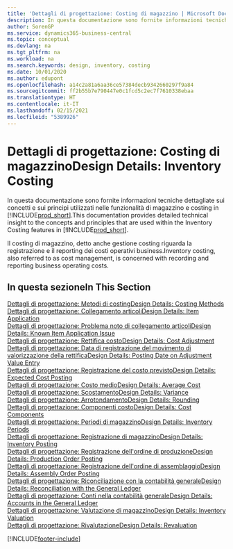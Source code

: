 ```yaml
---
title: 'Dettagli di progettazione: Costing di magazzino | Microsoft Docs'
description: In questa documentazione sono fornite informazioni tecniche dettagliate sui concetti e sui principi utilizzati nelle funzionalità di magazzino e costing in Business Central.
author: SorenGP
ms.service: dynamics365-business-central
ms.topic: conceptual
ms.devlang: na
ms.tgt_pltfrm: na
ms.workload: na
ms.search.keywords: design, inventory, costing
ms.date: 10/01/2020
ms.author: edupont
ms.openlocfilehash: a14c2a81a6aa36ce57384decb9342660297f9a84
ms.sourcegitcommit: ff2b55b7e790447e0c1fcd5c2ec7f7610338ebaa
ms.translationtype: HT
ms.contentlocale: it-IT
ms.lasthandoff: 02/15/2021
ms.locfileid: "5389926"
---
```

# <a name="design-details-inventory-costing"></a><span data-ttu-id="9bca4-103">Dettagli di progettazione: Costing di magazzino</span><span class="sxs-lookup"><span data-stu-id="9bca4-103">Design Details: Inventory Costing</span></span>
<span data-ttu-id="9bca4-104">In questa documentazione sono fornite informazioni tecniche dettagliate sui concetti e sui principi utilizzati nelle funzionalità di magazzino e costing in [!INCLUDE[prod_short](includes/prod_short.md)].</span><span class="sxs-lookup"><span data-stu-id="9bca4-104">This documentation provides detailed technical insight to the concepts and principles that are used within the Inventory Costing features in [!INCLUDE[prod_short](includes/prod_short.md)].</span></span>  

<span data-ttu-id="9bca4-105">Il costing di magazzino, detto anche gestione costing riguarda la registrazione e il reporting dei costi operativi business.</span><span class="sxs-lookup"><span data-stu-id="9bca4-105">Inventory costing, also referred to as cost management, is concerned with recording and reporting business operating costs.</span></span>  

## <a name="in-this-section"></a><span data-ttu-id="9bca4-106">In questa sezione</span><span class="sxs-lookup"><span data-stu-id="9bca4-106">In This Section</span></span>  
[<span data-ttu-id="9bca4-107">Dettagli di progettazione: Metodi di costing</span><span class="sxs-lookup"><span data-stu-id="9bca4-107">Design Details: Costing Methods</span></span>](design-details-costing-methods.md)  
[<span data-ttu-id="9bca4-108">Dettagli di progettazione: Collegamento articoli</span><span class="sxs-lookup"><span data-stu-id="9bca4-108">Design Details: Item Application</span></span>](design-details-item-application.md)  
[<span data-ttu-id="9bca4-109">Dettagli di progettazione: Problema noto di collegamento articoli</span><span class="sxs-lookup"><span data-stu-id="9bca4-109">Design Details: Known Item Application Issue</span></span>](design-details-inventory-zero-level-open-item-ledger-entries.md)  
[<span data-ttu-id="9bca4-110">Dettagli di progettazione: Rettifica costo</span><span class="sxs-lookup"><span data-stu-id="9bca4-110">Design Details: Cost Adjustment</span></span>](design-details-cost-adjustment.md)  
[<span data-ttu-id="9bca4-111">Dettagli di progettazione: Data di registrazione del movimento di valorizzazione della rettifica</span><span class="sxs-lookup"><span data-stu-id="9bca4-111">Design Details: Posting Date on Adjustment Value Entry</span></span>](design-details-inventory-adjustment-value-entry-posting-date.md)  
[<span data-ttu-id="9bca4-112">Dettagli di progettazione: Registrazione del costo previsto</span><span class="sxs-lookup"><span data-stu-id="9bca4-112">Design Details: Expected Cost Posting</span></span>](design-details-expected-cost-posting.md)  
[<span data-ttu-id="9bca4-113">Dettagli di progettazione: Costo medio</span><span class="sxs-lookup"><span data-stu-id="9bca4-113">Design Details: Average Cost</span></span>](design-details-average-cost.md)  
[<span data-ttu-id="9bca4-114">Dettagli di progettazione: Scostamento</span><span class="sxs-lookup"><span data-stu-id="9bca4-114">Design Details: Variance</span></span>](design-details-variance.md)  
[<span data-ttu-id="9bca4-115">Dettagli di progettazione: Arrotondamento</span><span class="sxs-lookup"><span data-stu-id="9bca4-115">Design Details: Rounding</span></span>](design-details-rounding.md)  
[<span data-ttu-id="9bca4-116">Dettagli di progettazione: Componenti costo</span><span class="sxs-lookup"><span data-stu-id="9bca4-116">Design Details: Cost Components</span></span>](design-details-cost-components.md)  
[<span data-ttu-id="9bca4-117">Dettagli di progettazione: Periodi di magazzino</span><span class="sxs-lookup"><span data-stu-id="9bca4-117">Design Details: Inventory Periods</span></span>](design-details-inventory-periods.md)  
[<span data-ttu-id="9bca4-118">Dettagli di progettazione: Registrazione di magazzino</span><span class="sxs-lookup"><span data-stu-id="9bca4-118">Design Details: Inventory Posting</span></span>](design-details-inventory-posting.md)  
[<span data-ttu-id="9bca4-119">Dettagli di progettazione: Registrazione dell'ordine di produzione</span><span class="sxs-lookup"><span data-stu-id="9bca4-119">Design Details: Production Order Posting</span></span>](design-details-production-order-posting.md)  
[<span data-ttu-id="9bca4-120">Dettagli di progettazione: Registrazione dell'ordine di assemblaggio</span><span class="sxs-lookup"><span data-stu-id="9bca4-120">Design Details: Assembly Order Posting</span></span>](design-details-assembly-order-posting.md)  
[<span data-ttu-id="9bca4-121">Dettagli di progettazione: Riconciliazione con la contabilità generale</span><span class="sxs-lookup"><span data-stu-id="9bca4-121">Design Details: Reconciliation with the General Ledger</span></span>](design-details-reconciliation-with-the-general-ledger.md)  
[<span data-ttu-id="9bca4-122">Dettagli di progettazione: Conti nella contabilità generale</span><span class="sxs-lookup"><span data-stu-id="9bca4-122">Design Details: Accounts in the General Ledger</span></span>](design-details-accounts-in-the-general-ledger.md)  
[<span data-ttu-id="9bca4-123">Dettagli di progettazione: Valutazione di magazzino</span><span class="sxs-lookup"><span data-stu-id="9bca4-123">Design Details: Inventory Valuation</span></span>](design-details-inventory-valuation.md)  
[<span data-ttu-id="9bca4-124">Dettagli di progettazione: Rivalutazione</span><span class="sxs-lookup"><span data-stu-id="9bca4-124">Design Details: Revaluation</span></span>](design-details-revaluation.md)


[!INCLUDE[footer-include](includes/footer-banner.md)]